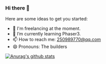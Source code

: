 ### Hi there 👋

Here are some ideas to get you started:

- 🔭 I'm freelancing at the moment.
- 🌱 I’m currently learning Phaser3.
- 📫 How to reach me: 250989770@qq.com
- 😄 Pronouns: The builders


[![Anurag's github stats](https://github-readme-stats.vercel.app/api?username=Rlagnl)](https://github.com/anuraghazra/github-readme-stats)

<!-- 
- 👯 I’m looking to collaborate on ... 
- 🤔 I’m looking for help with ...
- 💬 Ask me about ...
- ⚡ Fun fact: ...
-->
